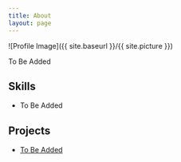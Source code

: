 ```yaml
---
title: About
layout: page
---
```

![Profile Image]({{ site.baseurl }}/{{ site.picture }})

To Be Added

## Skills
* To Be Added

## Projects
* [To Be Added](https://github.com/LoganTHarvell)
